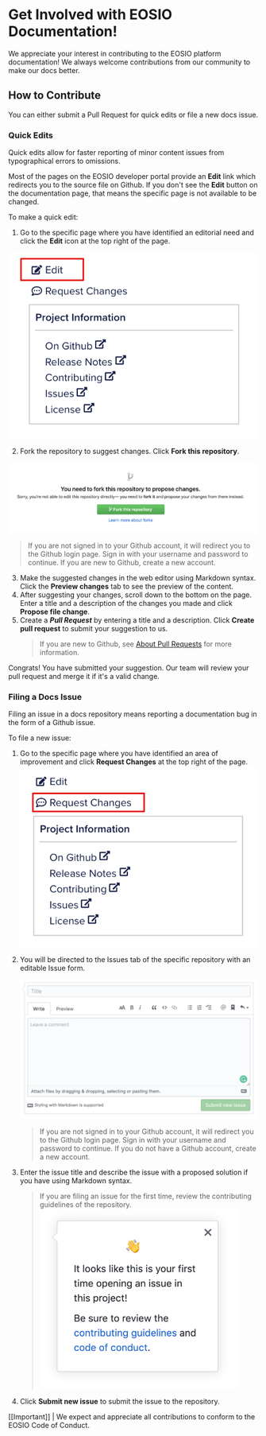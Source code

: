 # Get Involved with EOSIO Documentation!

We appreciate your interest in contributing to the EOSIO platform documentation! We always welcome contributions from our community to make our docs better.


## How to Contribute

You can either submit a Pull Request for quick edits or file a new docs issue.

### Quick Edits
Quick edits allow for faster reporting of minor content issues from typographical errors to omissions.

Most of the pages on the EOSIO developer portal provide an **Edit** link which redirects you to the source file on Github. If you don't see the **Edit** button on the documentation page, that means the specific page is not available to be changed.

To make a quick edit:


1. Go to the specific page where you have identified an editorial need and click the **Edit** icon at the top right of the page.

![Quick Edit Icon](./quick-edits-1.png)

2. Fork the repository to suggest changes. Click **Fork this repository**.

![Fork the Repository](./quick-edits-2.png)

> If you are not signed in to your Github account, it will redirect you to the Github login page. Sign in with your username and password to continue. If you are new to Github, create a new account.


3. Make the suggested changes in the web editor using Markdown syntax. Click the **Preview changes** tab to see the preview of the content.
4. After suggesting your changes, scroll down to the bottom on the page. Enter a title and a description of the changes you made and click **Propose file change**.
5. Create a ***Pull Request*** by entering a title and a description. Click **Create pull request** to submit your suggestion to us.
   > If you are new to Github, see [About Pull Requests](https://help.github.com/en/github/collaborating-with-issues-and-pull-requests/about-pull-requests) for more information.

Congrats! You have submitted your suggestion. Our team will review your pull request and merge it if it's a valid change.


### Filing a Docs Issue
Filing an issue in a docs repository means reporting a documentation bug in the form of a Github issue.

To file a new issue:

1. Go to the specific page where you have identified an area of improvement and click **Request Changes** at the top right of the page.
   ![New Issue Icon](./file-issues-1.png)
2. You will be directed to the Issues tab of the specific repository with an editable Issue form.

   ![New Issue Form](./file-issues-2.png)
   > If you are not signed in to your Github account, it will redirect you to the Github login page. Sign in with your username and password to continue. If you do not have a Github account, create a new account.
3. Enter the issue title and describe the issue with a proposed solution if you have using Markdown syntax.
   > If you are filing an issue for the first time, review the contributing guidelines of the repository.
   ![Contribution Guidelines](./file-issues-3.png)
4. Click **Submit new issue** to submit the issue to the repository.


[[Important]]
| We expect and appreciate all contributions to conform to the EOSIO Code of Conduct.
